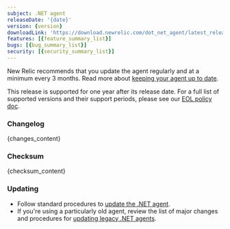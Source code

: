 ```yaml
---
subject: .NET agent
releaseDate: '{date}'
version: {version}
downloadLink: 'https://download.newrelic.com/dot_net_agent/latest_release'
features: [{feature_summary_list}]
bugs: [{bug_summary_list}]
security: [{security_summary_list}]
---
```


<Callout variant="important">

New Relic recommends that you update the agent regularly and at a minimum every 3 months. Read more about [keeping your agent up to date](https://docs.newrelic.com/docs/new-relic-solutions/new-relic-one/install-configure/update-new-relic-agent). 

This release is supported for one year after its release date. For a full list of supported versions and their support periods, please see our [EOL policy doc](https://docs.newrelic.com/docs/apm/agents/net-agent/getting-started/net-agent-eol-policy).
</Callout>

### Changelog
{changes_content}

### Checksum
{checksum_content}
  
### Updating

* Follow standard procedures to [update the .NET agent](https://docs.newrelic.com/docs/apm/agents/net-agent/installation/update-net-agent/).
* If you're using a particularly old agent, review the list of major changes and procedures for [updating legacy .NET agents](https://docs.newrelic.com/docs/apm/agents/net-agent/installation/update-net-agent/#updating_older_net).
